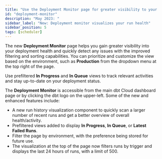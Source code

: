 ```yaml
---
title: "Use the Deployment Monitor page for greater visibility to your job run health"
id: "deployment-monitor"
description: "May 2023: "
sidebar_label: "New: Deployment monitor visualizes your run health"
sidebar_position: 5
tags: [scheduler]
---
```


The new **Deployment Monitor** page helps you gain greater visibility into your deployment health and quickly detect any issues with the improved filtering and sorting capabilities. You can prioritize and customize the view based on the environment, such as **Production** from the dropdown menu at the top right of the page.

Use prefiltered **In Progress** and **In Queue** views to track relevant activities and stay up-to-date on your deployment status.

The **Deployment Monitor** is accessible from the main dbt Cloud dashboard page or by clicking the dbt logo on the upper-left. Some of the new and enhanced features include:

- A new run history visualization component to quickly scan a larger number of recent runs and get a better overview of overall health/activity.
- Prefiltered views added to display **In Progress**, **In Queue**, or **Latest Failed Runs**.
- Filter the page by environment, with the preference being stored for future use. 
- The visualization at the top of the page now filters runs by trigger and displays the last 24 hours of runs, with a limit of 500.

<Lightbox src="/img/docs/dbt-cloud/using-dbt-cloud/deploy-monitor.jpg" width="85%" title="The **Deployment Monitor** dashboard displays overall deployment health and activity, allows you to filter the page by environment, and more" />


